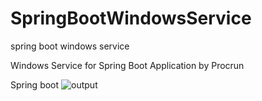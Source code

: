 # SpringBootWindowsService
spring boot windows service

Windows Service for Spring Boot Application by Procrun

Spring boot
![output](https://github.com/anicetkeric/Base64ImgUpload/blob/master/output.PNG)
